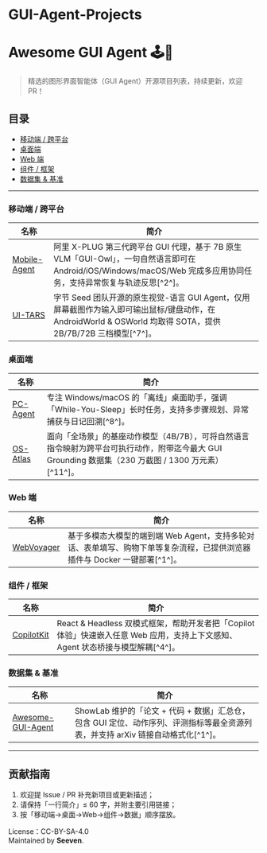 # GUI-Agent-Projects
<!-- 中文版本 -->
# Awesome GUI Agent  🕹️🤖

> 精选的图形界面智能体（GUI Agent）开源项目列表，持续更新，欢迎 PR！

## 目录
- [移动端 / 跨平台](#移动端--跨平台)
- [桌面端](#桌面端)
- [Web 端](#web-端)
- [组件 / 框架](#组件--框架)
- [数据集 & 基准](#数据集--基准)

---

### 移动端 / 跨平台
| 名称 | 简介 |
|----|------|
| [Mobile-Agent](https://github.com/X-PLUG/MobileAgent) | 阿里 X-PLUG 第三代跨平台 GUI 代理，基于 7B 原生 VLM「GUI-Owl」，一句自然语言即可在 Android/iOS/Windows/macOS/Web 完成多应用协同任务，支持异常恢复与轨迹反思[^2^]。 |
| [UI-TARS](https://github.com/bytedance/UI-TARS) | 字节 Seed 团队开源的原生视觉-语言 GUI Agent，仅用屏幕截图作为输入即可输出鼠标/键盘动作，在 AndroidWorld & OSWorld 均取得 SOTA，提供 2B/7B/72B 三档模型[^7^]。 |

### 桌面端
| 名称 | 简介 |
|----|------|
| [PC-Agent](https://github.com/GAIR-NLP/PC-Agent) | 专注 Windows/macOS 的「离线」桌面助手，强调「While-You-Sleep」长时任务，支持多步骤规划、异常捕获与日记回溯[^8^]。 |
| [OS-Atlas](https://osatlas.github.io) | 面向「全场景」的基座动作模型（4B/7B），可将自然语言指令映射为跨平台可执行动作，附带迄今最大 GUI Grounding 数据集（230 万截图 / 1300 万元素）[^11^]。 |

### Web 端
| 名称 | 简介 |
|----|------|
| [WebVoyager](https://github.com/webvoyager/webvoyager) | 基于多模态大模型的端到端 Web Agent，支持多轮对话、表单填写、购物下单等复杂流程，已提供浏览器插件与 Docker 一键部署[^1^]。 |

### 组件 / 框架
| 名称 | 简介 |
|----|------|
| [CopilotKit](https://github.com/CopilotKit/CopilotKit) | React & Headless 双模式框架，帮助开发者把「Copilot 体验」快速嵌入任意 Web 应用，支持上下文感知、Agent 状态桥接与模型解耦[^4^]。 |

### 数据集 & 基准
| 名称 | 简介 |
|----|------|
| [Awesome-GUI-Agent](https://github.com/showlab/Awesome-GUI-Agent) | ShowLab 维护的「论文 + 代码 + 数据」汇总仓，包含 GUI 定位、动作序列、评测指标等最全资源列表，并支持 arXiv 链接自动格式化[^1^]。 |

---

## 贡献指南
1. 欢迎提 Issue / PR 补充新项目或更新描述；  
2. 请保持「一行简介」≤ 60 字，并附主要引用链接；  
3. 按「移动端→桌面→Web→组件→数据」顺序摆放。

License：CC-BY-SA-4.0  
Maintained by **Seeven**.
